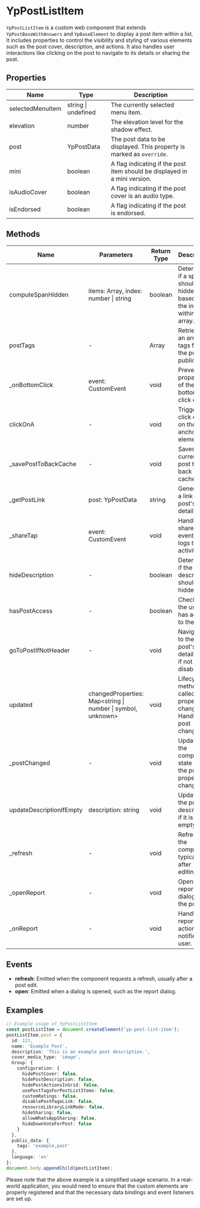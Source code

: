 # YpPostListItem

`YpPostListItem` is a custom web component that extends `YpPostBaseWithAnswers` and `YpBaseElement` to display a post item within a list. It includes properties to control the visibility and styling of various elements such as the post cover, description, and actions. It also handles user interactions like clicking on the post to navigate to its details or sharing the post.

## Properties

| Name              | Type                  | Description                                                                 |
|-------------------|-----------------------|-----------------------------------------------------------------------------|
| selectedMenuItem  | string \| undefined   | The currently selected menu item.                                           |
| elevation         | number                | The elevation level for the shadow effect.                                  |
| post              | YpPostData            | The post data to be displayed. This property is marked as `override`.       |
| mini              | boolean               | A flag indicating if the post item should be displayed in a mini version.   |
| isAudioCover      | boolean               | A flag indicating if the post cover is an audio type.                       |
| isEndorsed        | boolean               | A flag indicating if the post is endorsed.                                  |

## Methods

| Name                  | Parameters            | Return Type | Description                                                                 |
|-----------------------|-----------------------|-------------|-----------------------------------------------------------------------------|
| computeSpanHidden     | items: Array<string>, index: number \| string | boolean | Determines if a span should be hidden based on the index within an array.   |
| postTags              | -                     | Array<string> | Retrieves an array of tags from the post's public data.                     |
| _onBottomClick        | event: CustomEvent    | void        | Prevents propagation of the bottom click event.                             |
| clickOnA              | -                     | void        | Triggers a click event on the main anchor element.                          |
| _savePostToBackCache  | -                     | void        | Saves the current post to the back cache.                                   |
| _getPostLink          | post: YpPostData      | string      | Generates a link to the post's detail page.                                 |
| _shareTap             | event: CustomEvent    | void        | Handles the share tap event and logs the activity.                          |
| hideDescription       | -                     | boolean     | Determines if the post description should be hidden.                        |
| hasPostAccess         | -                     | boolean     | Checks if the user has access to the post.                                  |
| goToPostIfNotHeader   | -                     | void        | Navigates to the post's detail page if not disabled.                        |
| updated               | changedProperties: Map<string \| number \| symbol, unknown> | void | Lifecycle method called when properties change. Handles post changes.      |
| _postChanged          | -                     | void        | Updates the component state when the post property changes.                 |
| updateDescriptionIfEmpty | description: string | void        | Updates the post description if it is empty.                                |
| _refresh              | -                     | void        | Refreshes the component, typically after editing.                           |
| _openReport           | -                     | void        | Opens the report dialog for the post.                                       |
| _onReport             | -                     | void        | Handles the report action and notifies the user.                            |

## Events

- **refresh**: Emitted when the component requests a refresh, usually after a post edit.
- **open**: Emitted when a dialog is opened, such as the report dialog.

## Examples

```typescript
// Example usage of YpPostListItem
const postListItem = document.createElement('yp-post-list-item');
postListItem.post = {
  id: 123,
  name: 'Example Post',
  description: 'This is an example post description.',
  cover_media_type: 'image',
  Group: {
    configuration: {
      hidePostCover: false,
      hidePostDescription: false,
      hidePostActionsInGrid: false,
      usePostTagsForPostListItems: false,
      customRatings: false,
      disablePostPageLink: false,
      resourceLibraryLinkMode: false,
      hideSharing: false,
      allowWhatsAppSharing: false,
      hideDownVoteForPost: false
    }
  },
  public_data: {
    tags: 'example,post'
  },
  language: 'en'
};
document.body.appendChild(postListItem);
```

Please note that the above example is a simplified usage scenario. In a real-world application, you would need to ensure that the custom elements are properly registered and that the necessary data bindings and event listeners are set up.